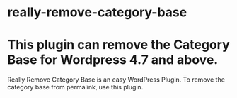really-remove-category-base
=================

This plugin can remove the Category Base for Wordpress 4.7 and above.
=======
Really Remove Category Base is an easy WordPress Plugin. To remove the category base from permalink, use this plugin.
